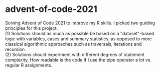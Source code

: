 # advent-of-code-2021
Solving Advent of Code 2021 to improve my R skills.
I picked two guiding principles for this project.  
  (1) Solutions should as much as possible be based on a "dataset"-based logic with variables, cases and summary statistics, as opposed to more classical algorithmic approaches such as traversals, iterations and recursion.  
  (2) Solutions should experiment with different degrees of statement complexity. How readable is the code if I use the pipe operator a lot vs. regular R assignments. 
